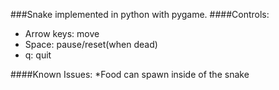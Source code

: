 ###Snake implemented in python with pygame.
####Controls:
* Arrow keys: move
* Space: pause/reset(when dead)
* q: quit
>
####Known Issues:
*Food can spawn inside of the snake
